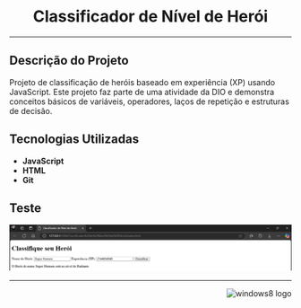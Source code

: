 <h1 align="center">Classificador de Nível de Herói</h1> 

---

## Descrição do Projeto
Projeto de classificação de heróis baseado em experiência (XP) usando JavaScript. Este projeto faz parte de uma atividade da DIO e demonstra conceitos básicos de variáveis, operadores, laços de repetição e estruturas de decisão.

## Tecnologias Utilizadas 
- **JavaScript**
- **HTML**
- **Git**
  
## Teste

![Execução](https://github.com/AraujoTech1/classificador-de-heroi/blob/main/Projeto-Heroi/execu%C3%A7%C3%A3o.png.png)





---
<p align="right">
  <img width="12" />
  <img src="https://cdn.jsdelivr.net/gh/devicons/devicon/icons/windows8/windows8-original.svg" height="30" alt="windows8 logo" />
</p>

